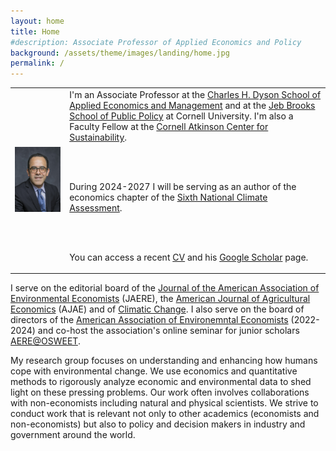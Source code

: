 ```yaml
---
layout: home
title: Home
#description: Associate Professor of Applied Economics and Policy
background: /assets/theme/images/landing/home.jpg
permalink: /
---
```


<!--
PLEASE READ THIS BEFORE EDIT THE HOME PAGE
- To have two columns, use an html table to emulate a table with two columns

- This is how embeed links in a html code
<a href="https://dyson.cornell.edu" target="_blank">Charles H. Dyson School of Applied Economics and Management</a>

<br/> is just space between paragraphs in html
-->
<table>
<tr>
<td>
    <img src="/assets/theme/images/landing/aob1.jpg" alt="MarineGEO circle logo" style="width: 350px"/>
</td>
<td>
I'm an Associate Professor at the  <a href="https://dyson.cornell.edu" target="_blank">Charles H. Dyson School of Applied Economics and Management</a> and at the <a href="https://publicpolicy.cornell.edu" target="_blank">Jeb Brooks School of Public Policy</a> at Cornell University. I'm also a Faculty Fellow at the <a href="https://www.atkinson.cornell.edu" target="_blank">Cornell Atkinson Center for Sustainability</a>.

<br/><br/>

During 2024-2027 I will be serving as an author of the economics chapter of the <a href="https://www.globalchange.gov/nca6" target="_blank">Sixth National Climate Assessment</a>.

<br/><br/>

You can access a recent <a href="/assets/theme/cv.pdf" target="_blank">CV</a> and his <a href="https://scholar.google.com/citations?user=kEZ0ezkAAAAJ&hl=en" target="_blank">Google Scholar</a> page.
</td>
</tr>
</table>


<!-- This is Markdown 
    So links are [text](link).
--->
I serve on the editorial board of the [ Journal of the American Association of Environmental Economists](https://www.journals.uchicago.edu/journals/jaere/board) (JAERE), the [American Journal of Agricultural Economics](https://onlinelibrary.wiley.com/page/journal/14678276/homepage/editorial-board) (AJAE) and of [Climatic Change](https://link.springer.com/journal/10584/editorial-board). I also serve on the board of directors of the [American Association of Environemntal Economists](https://www.aere.org/board-of-directors) (2022-2024) and co-host the association's online seminar for junior scholars [AERE@OSWEET](https://aere.memberclicks.net/osweet-paper-sessions).



My research group focuses on understanding and enhancing how humans cope with environmental change. We use economics and quantitative methods to rigorously analyze economic and environmental data to shed light on these pressing problems. Our work often involves collaborations with non-economists including natural and physical scientists. We strive to conduct work that is relevant not only to other academics (economists and non-economists) but also to policy and decision makers in industry and government around the world.